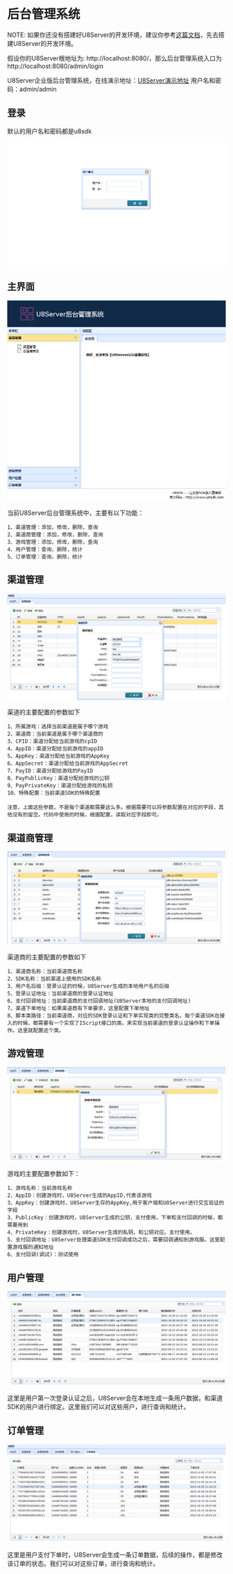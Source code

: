 后台管理系统
============

NOTE: 如果你还没有搭建好U8Server的开发环境，建议你参考[这篇文档](u8server_setup.md)，先去搭建U8Server的开发环境。

假设你的U8Server根地址为: http://localhost:8080/，那么后台管理系统入口为http://localhost:8080/admin/login


U8Server企业版后台管理系统，在线演示地址：[U8Server演示地址](http://121.42.144.254/admin/index)
用户名和密码：admin/admin


登录
-------

默认的用户名和密码都是u8sdk

![](images/admin_login.png)

主界面
-------

![](images/admin_main.png)

当前U8Server后台管理系统中，主要有以下功能：

```
1、渠道管理：添加，修改，删除，查询
2、渠道商管理：添加，修改，删除，查询
3、游戏管理：添加，修改，删除，查询
4、用户管理：查询，删除，统计
5、订单管理：查询，删除，统计
```

渠道管理
--------

![](images/admin_channel.png)

渠道的主要配置的参数如下

```
1、所属游戏：选择当前渠道是属于哪个游戏
2、渠道商：当前渠道是属于哪个渠道商的
3、CPID：渠道分配给当前游戏的cpID
4、AppID：渠道分配给当前游戏的appID
5、AppKey：渠道分配给当前游戏的AppKey
6、AppSecret：渠道分配给当前游戏的AppSecret
7、PayID：渠道分配给游戏的PayID
8、PayPublicKey：渠道分配给游戏的公钥
9、PayPrivateKey：渠道分配给游戏的私钥
10、特殊配置：当前渠道SDK的特殊配置

注意，上面这些参数，不是每个渠道都需要这么多。根据需要可以将参数配置在对应的字段，其他没有的留空。代码中使用的时候，根据配置，读取对应字段即可。

```

渠道商管理
----------

![](images/admin_channel_master.png)

渠道商的主要配置的参数如下

```
1、渠道商名称：当前渠道商名称
2、SDK名称：当前渠道上使用的SDK名称
3、用户名后缀：登录认证的时候，U8Server生成的本地用户名的后缀
5、登录认证地址：当前渠道商的登录认证地址
6、支付回调地址：当前渠道商的支付回调地址(U8Server本地的支付回调地址)
7、渠道下单地址：如果渠道商有下单要求，这里配置下单地址
8、脚本类路径：当前渠道商，对应的SDK登录认证和下单实现类的完整类名。每个渠道SDK在接入的时候，都需要有一个实现了IScript接口的类。来实现当前渠道的登录认证操作和下单操作。这里就配置这个类。

```

游戏管理
---------

![](images/admin_game.png)

游戏的主要配置参数如下：

```
1、游戏名称：当前游戏名称
2、AppID：创建游戏时，U8Server生成的AppID,代表该游戏
3、AppKey：创建游戏时，U8Server生存的AppKey,用于客户端和U8Server进行交互验证的字段
3、PublicKey：创建游戏时，U8Server生成的公钥，支付使用，下单和支付回调的时候，都需要用到
4、PrivateKey：创建游戏时，U8Server生成的私钥，和公钥对应。支付使用。
5、支付回调地址：U8Server处理渠道SDK支付回调成功之后，需要回调通知到游戏服。这里配置游戏服的通知地址
6、支付回调(调试)：测试使用

```

用户管理
--------

![](images/admin_users.png)

这里是用户第一次登录认证之后，U8Server会在本地生成一条用户数据，和渠道SDK的用户进行绑定。这里我们可以对这些用户，进行查询和统计。


订单管理
--------

![](images/admin_orders.png)

这里是用户支付下单时，U8Server会生成一条订单数据，后续的操作，都是修改该订单的状态。我们可以对这些订单，进行查询和统计。

